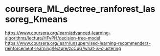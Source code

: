 # coursera_ML_dectree_ranforest_lassoreg_Kmeans
https://www.coursera.org/learn/advanced-learning-algorithms/lecture/HFvPH/decision-tree-model
https://www.coursera.org/learn/unsupervised-learning-recommenders-reinforcement-learning/lecture/zoCuG/what-is-clustering
